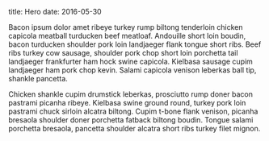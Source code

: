 title: Hero
date: 2016-05-30

Bacon ipsum dolor amet ribeye turkey rump biltong tenderloin chicken capicola meatball turducken beef meatloaf. Andouille short loin boudin, bacon turducken shoulder pork loin landjaeger flank tongue short ribs. Beef ribs turkey cow sausage, shoulder pork chop short loin porchetta tail landjaeger frankfurter ham hock swine capicola. Kielbasa sausage cupim landjaeger ham pork chop kevin. Salami capicola venison leberkas ball tip, shankle pancetta.

Chicken shankle cupim drumstick leberkas, prosciutto rump doner bacon pastrami picanha ribeye. Kielbasa swine ground round, turkey pork loin pastrami chuck sirloin alcatra biltong. Cupim t-bone flank venison, picanha bresaola shoulder doner porchetta fatback biltong boudin. Tongue salami porchetta bresaola, pancetta shoulder alcatra short ribs turkey filet mignon.
